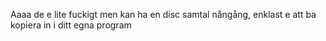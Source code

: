 Aaaa de e lite fuckigt men kan ha en disc samtal nångång, enklast e att ba kopiera in i ditt egna program
